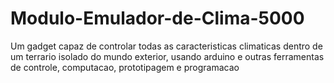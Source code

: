 # Modulo-Emulador-de-Clima-5000
Um gadget capaz de controlar todas as caracteristicas climaticas dentro de um terrario isolado do mundo exterior, usando arduino e outras ferramentas de controle, computacao, prototipagem e programacao
